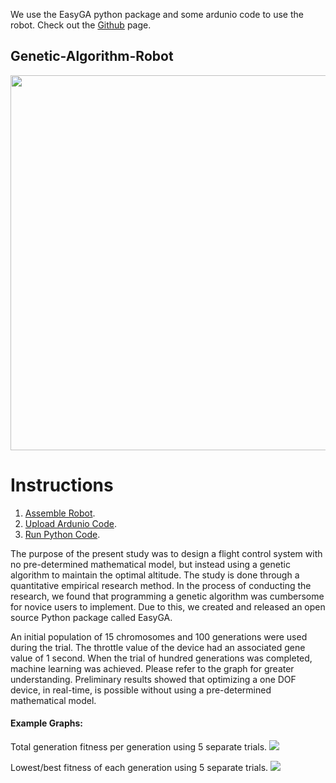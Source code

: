We use the EasyGA python package and some ardunio code to use the robot. Check out the [Github](https://github.com/danielwilczak101/Genetic-Algorithm-Robot) page.

## Genetic-Algorithm-Robot

<img width="600px" src="https://github.com/danielwilczak101/Genetic-Algorithm-Robot/blob/media/images/two_robots.jpg">


# Instructions

1. [Assemble Robot](#). 
2. [Upload Ardunio Code](https://github.com/danielwilczak101/Genetic-Algorithm-Robot/blob/main/arduino.ino). 
3. [Run Python Code](https://github.com/danielwilczak101/Genetic-Algorithm-Robot/blob/main/fitness.py). 

The purpose of the present study was to design a flight control system with no pre-determined mathematical model, but instead using a genetic algorithm to maintain the optimal altitude. The study is done through a quantitative empirical research method. In the process of conducting the research, we found that programming a genetic algorithm was cumbersome for novice users to implement. Due to this, we created and released an open source Python package called EasyGA.

An initial population of 15 chromosomes and 100 generations were used during the trial. The throttle value of the device had an associated gene value of 1 second. When the trial of hundred generations was completed, machine learning was achieved. Please refer to the graph for greater understanding. Preliminary results showed that optimizing a one DOF device, in real-time, is possible without using a pre-determined mathematical model. 


#### Example Graphs:

Total generation fitness per generation using 5 separate trials.
<img  src="https://github.com/danielwilczak101/Genetic-Algorithm-Robot/blob/media/images/kyle_total.png">

Lowest/best fitness of each generation using 5 separate trials.
<img  src="https://github.com/danielwilczak101/Genetic-Algorithm-Robot/blob/media/images/kyle_lowest.png">

